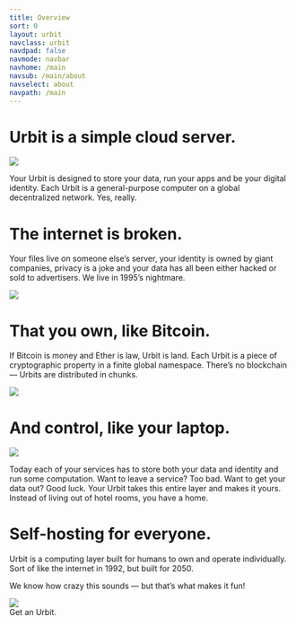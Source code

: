 ```yaml
---
title: Overview
sort: 0
layout: urbit
navclass: urbit
navdpad: false
navmode: navbar
navhome: /main
navsub: /main/about
navselect: about
navpath: /main
---
```


<div class="slide">
    <h1>Urbit is a simple cloud server.</h1>
    <div class="pair">
        <div class="image left">
            <img src="http://15-swap.s3.amazonaws.com/16-2-29%20Design/ex/about_1.png" />
        </div>
        <div class="text">
            <p>Your Urbit is designed to store your data, run your apps and be your digital identity.   Each Urbit is a general-purpose computer on a global decentralized network.  Yes, really.</p>
        </div>
    </div>
</div>

<div class="slide">
    <h1>The internet is broken.</h1>
    <div class="pair">
        <div class="text">
            <p>Your files live on someone else’s server, your identity is owned by giant companies, privacy is a joke and your data has all been either hacked or sold to advertisers.  We live in 1995’s nightmare.</p>
        </div>
        <div class="image right">
            <img src="http://15-swap.s3.amazonaws.com/16-2-29%20Design/ex/about_0.png" />
        </div>
    </div>
</div>

<div class="slide">
    <h1>That you own, like Bitcoin.</h1>
    <div class="pair">
        <div class="text">
            <p>If Bitcoin is money and Ether is law, Urbit is land.  Each Urbit is a piece of cryptographic property in a finite global namespace.  There’s no blockchain — Urbits are distributed in chunks.</p>
        </div>
        <div class="image right">
            <img src="http://15-swap.s3.amazonaws.com/16-2-29%20Design/ex/about_2.png" />
        </div>
    </div>
</div>

<div class="slide">
    <h1>And control, like your laptop.</h1>
    <div class="pair">
        <div class="image left">
            <img src="http://15-swap.s3.amazonaws.com/16-2-29%20Design/ex/about_3.png" />
        </div>
        <div class="text">
            <p>Today each of your services has to store both your data and identity and run some computation.  Want to leave a service?  Too bad.  Want to get your data out?  Good luck.  Your Urbit takes this entire layer and makes it yours.  Instead of living out of hotel rooms, you have a home.</p>
        </div>
    </div>
</div>

<div class="slide">
    <h1>Self-hosting for everyone.</h1>
    <div class="pair">
        <div class="text">
            <p>Urbit is a computing layer built for humans to own and operate individually.  Sort of like the internet in 1992, but built for 2050.</p>
            <p>We know how crazy this sounds — but that’s what makes it fun!</p>
        </div>
        <div class="image right">
            <img src="http://15-swap.s3.amazonaws.com/16-2-29%20Design/ex/about_4.png" />
        </div>
    </div>
</div>

<div class="slide">
    <a class="end">Get an Urbit.</a>
</div>

